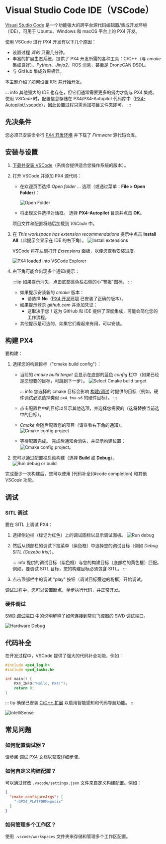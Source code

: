 # Visual Studio Code IDE（VSCode）

[Visual Studio Code](https://code.visualstudio.com/) 是一个功能强大的跨平台源代码编辑器/集成开发环境（IDE），可用于 Ubuntu、Windows 和 macOS 平台上的 PX4 开发。

使用 VSCode 进行 PX4 开发有以下几个原因：

- 设置过程 _真的_ 只需几分钟。
- 丰富的扩展生态系统，提供了 PX4 开发所需的各种工具：C/C++（与 _cmake_ 集成良好）、_Python_、_Jinja2_、ROS 消息，甚至是 DroneCAN DSDL。
- 与 GitHub 集成效果极佳。

本主题介绍了如何设置 IDE 并开始开发。

::: info
其他强大的 IDE 也存在，但它们通常需要更多的努力才能与 PX4 集成。
使用 _VSCode_ 时，配置信息存储在 PX4/PX4-Autopilot 代码库中（[PX4-Autopilot/.vscode](https://github.com/PX4/PX4-Autopilot/tree/main/.vscode)），因此设置过程只需添加项目文件夹即可。
:::

## 先决条件

您必须已安装命令行 [PX4 开发环境](../dev_setup/dev_env.md) 并下载了 _Firmware_ 源代码仓库。

## 安装与设置

1. [下载并安装 VSCode](https://code.visualstudio.com/)（系统会提供适合您操作系统的版本）。
1. 打开 VSCode 并添加 PX4 源代码：

   - 在欢迎页面选择 _Open folder ..._ 选项（或通过菜单：**File > Open Folder**）：

     ![Open Folder](../../assets/toolchain/vscode/welcome_open_folder.jpg)

   - 将出现文件选择对话框。
     选择 **PX4-Autopilot** 目录并点击 **OK**。

   项目文件和配置将随后加载到 _VSCode_ 中。

1. 在 _This workspace has extension recommendations_ 提示中点击 **Install All**（此提示会显示在 IDE 的右下角）。
   ![Install extensions](../../assets/toolchain/vscode/prompt_install_extensions.jpg)

   VSCode 将在左侧打开 _Extensions_ 面板，以便您查看安装进度。

   ![PX4 loaded into VSCode Explorer](../../assets/toolchain/vscode/installing_extensions.jpg)

1. 右下角可能会出现多个通知/提示：

   :::tip
   如果提示消失，点击底部蓝色栏右侧的小"警报"图标。
   :::

   - 如果提示安装新的 _cmake_ 版本：
     - 请选择 **No**（[PX4 开发环境](../dev_setup/dev_env.md) 已安装了正确的版本）。
   - 如果提示登录 _github.com_ 并添加凭证：
     - 这取决于您！这为 GitHub 和 IDE 提供了深度集成，可能会简化您的工作流程。
   - 其他提示是可选的，如果它们看起来有用，可以安装。<!-- 可能需要添加这些提示的截图 -->

<a id="building"></a>

## 构建 PX4

要构建：

1. 选择您的构建目标（"cmake build config"）：

   - 当前的 _cmake build target_ 会显示在底部的蓝色 _config_ 栏中（如果已经是您想要的目标，可跳到下一步）。
     ![Select Cmake build target](../../assets/toolchain/vscode/cmake_build_config.jpg)

     ::: info
     您选择的 cmake 目标会影响 [构建/调试](#debugging) 时提供的目标（例如，硬件调试必须选择类似 `px4_fmu-v6` 的硬件目标）。
     :::

   - 点击配置栏中的目标以显示其他选项，并选择您需要的（这将替换当前选中的目标）。
   - _Cmake_ 会随后配置您的项目（请查看右下角的通知）。
     ![Cmake config project](../../assets/toolchain/vscode/cmake_configuring_project.jpg)
   - 等待配置完成。
     完成后通知会消失，并显示构建位置：
     ![Cmake config project](../../assets/toolchain/vscode/cmake_configuring_project_done.jpg)。

1. 您可以通过配置栏启动构建（选择 **Build** 或 **Debug**）。
   ![Run debug or build](../../assets/toolchain/vscode/run_debug_build.jpg)

完成至少一次构建后，您可以使用 [代码补全](#code completion) 和其他 _VSCode_ 功能。

## 调试

<a id="debugging_sitl"></a>

### SITL 调试

要在 SITL 上调试 PX4：

1. 选择侧边栏（标记为红色）上的调试图标以显示调试面板。
   ![Run debug](../../assets/toolchain/vscode/vscode_debug.jpg)

1. 然后从顶部栏的调试下拉菜单（紫色框）中选择您的调试目标（例如 _Debug SITL (Gazebo Iris)_）。

   ::: info
   提供的调试目标（紫色框）与您的构建目标（底部栏的黄色框）匹配。
   例如，要调试 SITL 目标，您的构建目标必须包含 SITL。
   :::

1. 点击顶部栏中的调试 "play" 按钮（调试目标旁边的粉框）开始调试。

调试过程中，您可以设置断点、单步执行代码，并正常开发。

### 硬件调试

[SWD 调试端口](../debug/swd_debug.md) 中的说明解释了如何连接到常见飞控器的 SWD 调试端口。

![Hardware Debug](../../assets/toolchain/vscode/hardware_debug.png)

<a id="code-completion"></a>

## 代码补全

在开发过程中，VSCode 提供了强大的代码补全功能，例如：

```cpp
#include <px4_log.h>
#include <px4_tasks.h>

int main() {
    PX4_INFO("Hello, PX4!");
    return 0;
}
```

::: tip
确保已安装 [C/C++ 扩展](https://marketplace.visualstudio.com/items?itemName=ms-vscode.cpptools) 以启用智能感知和代码导航功能。
:::

![IntelliSense](../../assets/toolchain/vscode/intellisense.png)

## 常见问题

### 如何配置调试器？

请参阅 [调试 PX4](../debug/debugging.md) 文档以获取详细步骤。

### 如何自定义构建配置？

可以通过修改 `.vscode/settings.json` 文件来自定义构建配置。例如：

```json
{
  "cmake.configureArgs": [
    "-DPX4_PLATFORM=posix"
  ]
}
```

### 如何管理多个工作区？

使用 `.vscode/workspaces` 文件夹来存储和管理多个工作区配置。
